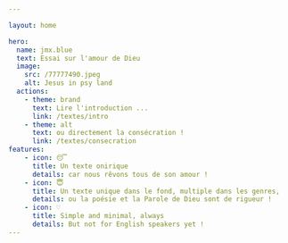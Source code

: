```yaml
---

layout: home

hero:
  name: jmx.blue
  text: Essai sur l'amour de Dieu
  image:
    src: /77777490.jpeg
    alt: Jesus in psy land
  actions:
    - theme: brand
      text: Lire l'introduction ...
      link: /textes/intro
    - theme: alt
      text: ou directement la consécration !
      link: /textes/consecration
features:
    - icon: 😴
      title: Un texte onirique
      details: car nous rêvons tous de son amour !
    - icon: 😇
      title: Un texte unique dans le fond, multiple dans les genres,
      details: ou la poésie et la Parole de Dieu sont de rigueur !
    - icon: ♡
      title: Simple and minimal, always
      details: But not for English speakers yet !
---
```



